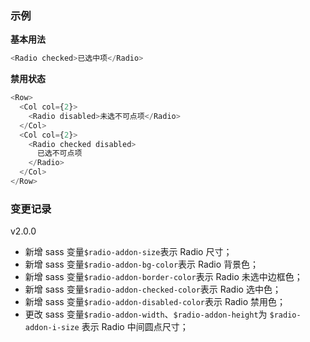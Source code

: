 ### 示例

**基本用法**

```js
<Radio checked>已选中项</Radio>
```

**禁用状态**

```js
<Row>
  <Col col={2}>
    <Radio disabled>未选不可点项</Radio>
  </Col>
  <Col col={2}>
    <Radio checked disabled>
      已选不可点项
    </Radio>
  </Col>
</Row>
```

### 变更记录

v2.0.0

* 新增 sass 变量`$radio-addon-size`表示 Radio 尺寸；
* 新增 sass 变量`$radio-addon-bg-color`表示 Radio 背景色；
* 新增 sass 变量`$radio-addon-border-color`表示 Radio 未选中边框色；
* 新增 sass 变量`$radio-addon-checked-color`表示 Radio 选中色；
* 新增 sass 变量`$radio-addon-disabled-color`表示 Radio 禁用色；
* 更改 sass 变量`$radio-addon-width`、`$radio-addon-height`为 `$radio-addon-i-size` 表示 Radio 中间圆点尺寸；

